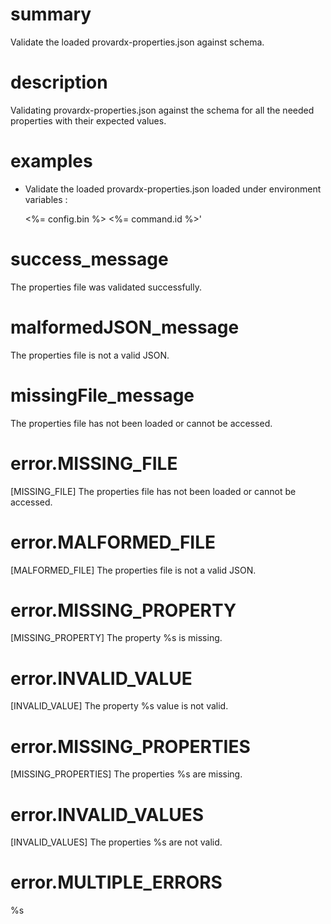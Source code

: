 # summary

Validate the loaded provardx-properties.json against schema.

# description

Validating provardx-properties.json against the schema for all the needed properties with their expected values.

# examples

- Validate the loaded provardx-properties.json loaded under environment variables :

  <%= config.bin %> <%= command.id %>'

# success_message

The properties file was validated successfully.

# malformedJSON_message

The properties file is not a valid JSON.

# missingFile_message

The properties file has not been loaded or cannot be accessed.

# error.MISSING_FILE

[MISSING_FILE] The properties file has not been loaded or cannot be accessed.

# error.MALFORMED_FILE

[MALFORMED_FILE] The properties file is not a valid JSON.

# error.MISSING_PROPERTY

[MISSING_PROPERTY] The property %s is missing.

# error.INVALID_VALUE

[INVALID_VALUE] The property %s value is not valid.

# error.MISSING_PROPERTIES

[MISSING_PROPERTIES] The properties %s are missing.

# error.INVALID_VALUES

[INVALID_VALUES] The properties %s are not valid.

# error.MULTIPLE_ERRORS

%s
